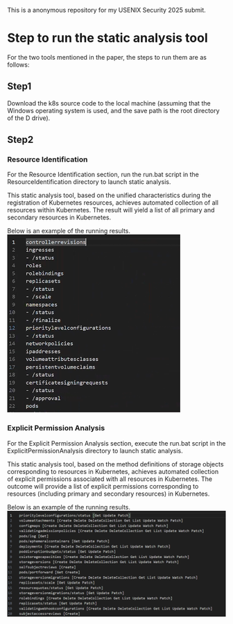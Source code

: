 This is a anonymous repository for my USENIX Security 2025 submit.


# Step to run the static analysis tool

For the two tools mentioned in the paper, the steps to run them are as follows:

## Step1

Download the k8s source code to the local machine (assuming that the Windows operating system is used, and the save path is the root directory of the D drive).

## Step2
### Resource Identification
For the Resource Identification section, run the run.bat script in the ResourceIdentification directory to launch static analysis. 

This static analysis tool, based on the unified characteristics during the registration of Kubernetes resources, achieves automated collection of all resources within Kubernetes. The result will yield a list of all primary and secondary resources in Kubernetes.

Below is an example of the running results.
![Resource](./img/e1.png)

### Explicit Permission Analysis
For the Explicit Permission Analysis section, execute the run.bat script in the ExplicitPermissionAnalysis directory to launch static analysis.

This static analysis tool, based on the method definitions of storage objects corresponding to resources in Kubernetes, achieves automated collection of explicit permissions associated with all resources in Kubernetes. The outcome will provide a list of explicit permissions corresponding to resources (including primary and secondary resources) in Kubernetes.

Below is an example of the running results.
![Permission](./img/e2.png)